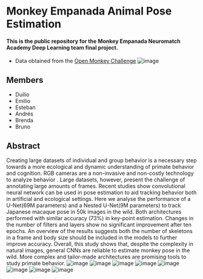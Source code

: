 # Monkey Empanada Animal Pose Estimation
#### This is the public repository for the Monkey Empanada Neuromatch Academy Deep Learning team final project.
* Data obtained from the [Open Monkey Challenge](http://openmonkeychallenge.com/)
![image](https://user-images.githubusercontent.com/78177589/182995337-16e618a5-81bc-4aee-9fea-2daa79c8e283.png)
## Members
* Duilio
* Emilio
* Esteban
* Andrés
* Brenda
* Bruno
## Abstract
Creating large datasets of individual and group behavior is a necessary step towards a more ecological and dynamic understanding of primate behavior and cognition. RGB cameras are a non-invasive and non-costly technology to analyze behavior . Large datasets, however, present the challenge of annotating large amounts of frames. Recent studies show convolutional neural network can be used in pose estimation to aid tracking behavior both in artificial and ecological settings. Here we analyse the performance of a U-Net(69M parameters) and a Nested U-Net(9M parameters) to track Japanese macaque pose in 50k images in the wild. Both architectures performed with similar accuracy (73%) in key-point estimation. Changes in the number of filters and layers show no significant improvement after ten epochs. An overview of the results suggests both the number of skeletons in a frame and body size should be included in the models to further improve accuracy. Overall, this study shows that, despite the complexity in natural images, general CNNs are reliable to estimate monkey pose in the wild. More complex and tailor-made architectures are promising tools to study primate behavior.
![image](https://user-images.githubusercontent.com/78177589/182995624-5e8e6a1b-4937-4310-9c89-3b224760eb66.png)
![image](https://user-images.githubusercontent.com/78177589/182995638-3869e485-6018-4fda-b366-eed0b34bb32f.png)
![image](https://user-images.githubusercontent.com/78177589/182995652-55bb74f3-b958-44e2-869b-92b394dc2788.png)
![image](https://user-images.githubusercontent.com/78177589/182995661-1d33f5b5-d00e-4c84-8507-c92046b10e0c.png)
![image](https://user-images.githubusercontent.com/78177589/182995673-837178e4-b40c-4cd6-8a4d-395f9e5bb8df.png)
![image](https://user-images.githubusercontent.com/78177589/182995685-916e9c15-dba0-4fab-abbc-f38cebcc2632.png)
![image](https://user-images.githubusercontent.com/78177589/182995706-897ad584-24fc-4305-a402-09339d2f612e.png)
![image](https://user-images.githubusercontent.com/78177589/182996244-9a9bf5e9-7374-43e9-acc5-a108c9db4c3c.png)
